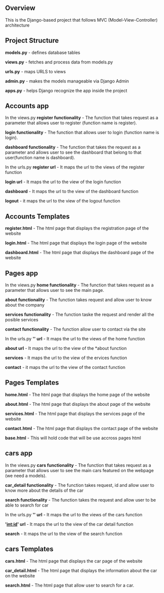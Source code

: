 ## Overview
This is the Django-based project that follows MVC (Model-View-Controller) architecture

## Project Structure
**models.py** - defines database tables

**views.py** - fetches and process data from models.py

**urls.py** - maps URLS to views

**admin.py** - makes the models manageable via Django Admin

**apps.py**  - helps Django recognize the app inside the project

## Accounts app
In the views.py
**register functionality** - The function that takes request as a parameter that allows user to register (function name is register).

**login functionality** - The function that allows user to login (function name is login).

**dashboard functionality**  - The function that takes the request as a parameter and allows user to see the dashboard that belong to that user(function name is dashboard).

In the urls.py
**register url** - It maps the url to the views of the register function  

**login url**  - It maps the url to the view of the login function

**dashboard** - It maps the url to the view of the dashboard function

**logout** - it maps the url to the view of the logout function

## Accounts Templates 

**register.html**  - The html page that displays the registration page of the website

**login.html**  - The html page that displays the login page of the website

**dashboard.html** - The html page that displays the dashboard page of the website

## Pages app
In the views.py
**home functionality** - The function that takes request as a parameter that allows user to see the main page.

**about functionality** - The function takes request and allow user to know about the company

**services functionality**  - The function taske the request and render all the posible services

**contact functionality**  - The function allow user to contact via the site

In the urls.py
**'' url** - It maps the url to the views of the home function 

**about url**  - It maps the url to the view of the *about function

**services** - It maps the url to the view of the ervices function

**contact** - it maps the url to the view of the contact function

## Pages Templates 
**home.html**  - The html page that displays the home page of the website

**about.html**  - The html page that displays the about page of the website

**services.html** - The html page that displays the services page of the website

**contact.html** - The html page that displays the contact page of the website

**base.html**  - This will hold code that will be use accross pages html

## cars app
In the views.py
**cars functionality** - The function that takes request as a parameter that allows user to see the main cars featured on the webpage (we need a models).

**car_detail functionality** - The function takes request, id and allow user to know more about the details of the car

**search functionality**  - The function takes the request and allow user to be able to search for car

In the urls.py
**'' url** - It maps the url to the views of the cars function 

**'<int:id>' url**  - It maps the url to the view of the car detail function

**search** - It maps the url to the view of the search function

## cars Templates 
**cars.html**  - The html page that displays the car page of the website

**car_detail.html**  - The html page that displays the information about the car on the website

**search.html** - The html page that allow user to search for a car.



